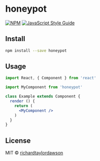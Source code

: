 # honeypot

>

[![NPM](https://img.shields.io/npm/v/honeypot.svg)](https://www.npmjs.com/package/honeypot) [![JavaScript Style Guide](https://img.shields.io/badge/code_style-standard-brightgreen.svg)](https://standardjs.com)

## Install

```bash
npm install --save honeypot
```

## Usage

```jsx
import React, { Component } from 'react'

import MyComponent from 'honeypot'

class Example extends Component {
  render () {
    return (
      <MyComponent />
    )
  }
}
```

## License

MIT © [richardtaylordawson](https://github.com/richardtaylordawson)
